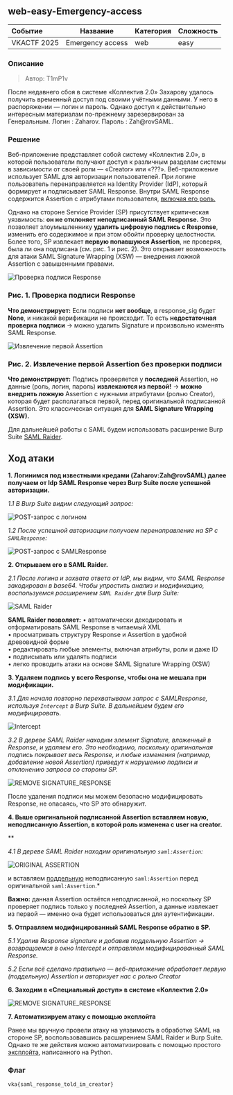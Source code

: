 ## web-easy-Emergency-access

| Событие | Название | Категория | Сложность |
| :------ | ---- | ---- | ---- |
| VKACTF 2025 | Emergency access | web | easy |

  
### Описание


> Автор: T1mP1v
>
После недавнего сбоя в системе «Коллектив 2.0» Захарову удалось получить временный доступ под своими учётными данными. У него в распоряжении — логин и пароль. Однако доступ к действительно интересным материалам по-прежнему зарезервирован за Генеральным.
 Логин : Zaharov.
 Пароль : Zah@rovSAML.


### Решение

Веб-приложение представляет собой систему «Коллектив 2.0», в которой пользователи получают доступ к различным разделам системы в зависимости от своей роли — «Сreator» или «???». Веб-приложение использует SAML для авторизации пользователей. При логине пользователь перенаправляется на Identity Provider (IdP), который формирует и подписывает SAML Response. Внутри SAML Response содержится Assertion с атрибутами пользователя, <u>включая его роль.</u>

Однако на стороне Service Provider (SP) присутствует критическая уязвимость: **он не отклоняет неподписанный SAML Response.** Это позволяет злоумышленнику **удалить цифровую подпись с Response**, изменить его содержимое и при этом обойти проверку целостности. Более того, SP извлекает **первую попавшуюся Assertion**, не проверяя, была ли она подписана (см. рис. 1 и рис. 2). Это открывает возможность для атаки SAML Signature Wrapping (XSW) — внедрения ложной Assertion с завышенными правами.

![Проверка подписи Response](./images/signature-check.png)
### Рис. 1. Проверка подписи Response
**Что демонстрирует:**
Если подписи **нет вообще**, в response_sig будет **None**, и никакой верификации не происходит. То есть **недостаточная проверка подписи** → можно удалить Signature и произвольно изменять SAML Response.

![Извлечение первой Assertion](./images/assertion-grab.png)
### Рис. 2. Извлечение первой Assertion без проверки подписи
**Что демонстрирует:**
Подпись проверяется у **последней** Assertion, но данные (роль, логин, пароль) **извлекаются из первой!** → **можно внедрить ложную** Assertion с нужными атрибутами (ролью Сreator), которая будет располагаться первой, перед оригинальной подписанной Assertion. Это классическая ситуация для **SAML Signature Wrapping (XSW).**

Для дальнейшей работы с SAML будем использовать расширение Burp Suite [SAML Raider](https://portswigger.net/bappstore/c61cfa893bb14db4b01775554f7b802e).

## Ход атаки

**1. Логинимся под известными кредами (Zaharov:Zah@rovSAML) далее получаем от Idp SAML Response через Burp Suite после успешной авторизации.**

  *1.1 В Burp Suite видим следующий запрос:*

  ![POST-запрос с логином](./images/step1-login-request.png)

  *1.2 После успешной авторизации получаем перенаправление на SP с `SAMLResponse`:*

  ![POST-запрос с SAMLResponse](./images/step1-saml-response.png)

**2. Открываем его в SAML Raider.**

  *2.1 После логина и захвата ответа от IdP, мы видим, что SAML Response закодирован в base64. Чтобы упростить анализ и модификацию, воспользуемся расширением `SAML Raider` для Burp Suite:*

  ![SAML Raider](./images/saml-raider-use.png)
    
  **SAML Raider позволяет:**
        • автоматически декодировать и отформатировать SAML Response в читаемый XML  
        • просматривать структуру Response и Assertion в удобной древовидной форме  
        • редактировать любые элементы, включая атрибуты, роли и даже ID  
        • подписывать или удалять подписи  
        • легко проводить атаки на основе SAML Signature Wrapping (XSW)


**3. Удаляем подпись у всего Response, чтобы она не мешала при модификации.**
  
  *3.1 Для начала повторно перехватываем запрос с SAMLResponse, используя `Intercept` в Burp Suite. В дальнейшем будем его модифицировать.*

  ![Intercept](./images/Intercept.png)

  *3.2 В дереве SAML Raider находим элемент Signature, вложенный в Response, и удаляем его. Это необходимо, поскольку оригинальная подпись покрывает весь Response, и любые изменения (например, добавление новой Assertion) приведут к нарушению подписи и отклонению запроса со стороны SP.*

  ![REMOVE SIGNATURE_RESPONSE](./images/remove-signature.png)

  После удаления подписи мы можем безопасно модифицировать Response, не опасаясь, что SP это обнаружит.

**4. Выше оригинальной подписанной Assertion вставляем новую, неподписанную Assertion, в которой роль изменена с user на creator.**
  
  **
  
  *4.1 В дереве SAML Raider находим оригинальную `saml:Assertion`:*

  ![ORIGINAL ASSERTION](./images/assertion.png)
  
  и вставляем [поддельную](./evil_assertion.xml) неподписанную `saml:Assertion` перед оригинальной `saml:Assertion`.*

  **Важно:** данная Assertion остаётся неподписанной, но поскольку SP проверяет подпись только у последней Assertion, а данные извлекает из первой — именно она будет использоваться для аутентификации.

**5. Отправляем модифицированный SAML Response обратно в SP.**

  *5.1 Удалив Response signature и добавив поддельную Assertion -> возвращаемся в окно Intercept и отправляем модифицированный SAML Response.*

  *5.2 Если всё сделано правильно — веб-приложение обработает первую (поддельную) Assertion и авторизует нас с ролью Creator*

**6. Заходим в «Специальный доступ» в системе «Коллектив 2.0»**

  ![REMOVE SIGNATURE_RESPONSE](./images/flag.png)

**7. Автоматизируем атаку с помощью эксплойта**

Ранее мы вручную провели атаку на уязвимость в обработке SAML на стороне SP, воспользовавшись расширением SAML Raider и Burp Suite. Однако те же действия можно автоматизировать с помощью простого [эксплойта](./splo.py), написанного на Python.

### Флаг

```
vka{saml_response_told_im_creator}
```
